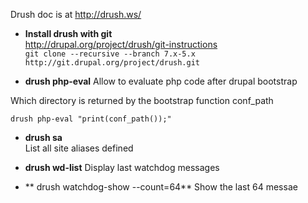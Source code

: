 Drush doc is at 
http://drush.ws/

* **Install drush with git**   
http://drupal.org/project/drush/git-instructions   
```git clone --recursive --branch 7.x-5.x http://git.drupal.org/project/drush.git```


* **drush php-eval**
Allow to evaluate php code after drupal bootstrap   

Which directory is returned by the bootstrap function conf_path   
````
drush php-eval "print(conf_path());"
````

* **drush sa**   
List all site aliases defined

* **drush wd-list** Display last watchdog messages 

* ** drush watchdog-show --count=64** Show the last 64 messae

